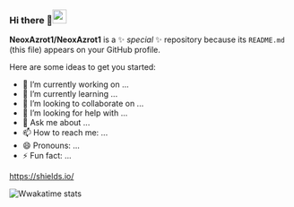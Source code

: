 ### Hi there 👋<img src="https://media.giphy.com/media/hvRJCLFzcasrR4ia7z/giphy.gif" width="25px">

**NeoxAzrot1/NeoxAzrot1** is a ✨ _special_ ✨ repository because its `README.md` (this file) appears on your GitHub profile.

Here are some ideas to get you started:

- 🔭 I’m currently working on ...
- 🌱 I’m currently learning ...
- 👯 I’m looking to collaborate on ...
- 🤔 I’m looking for help with ...
- 💬 Ask me about ...
- 📫 How to reach me: ...
- 😄 Pronouns: ...
- ⚡ Fun fact: ...

https://shields.io/

![Wwakatime stats](https://github-readme-stats-taupe-two.vercel.app/api/wakatime?username=NeoxAzrot&hide_title=true&hide_border=true&langs_count=5)
